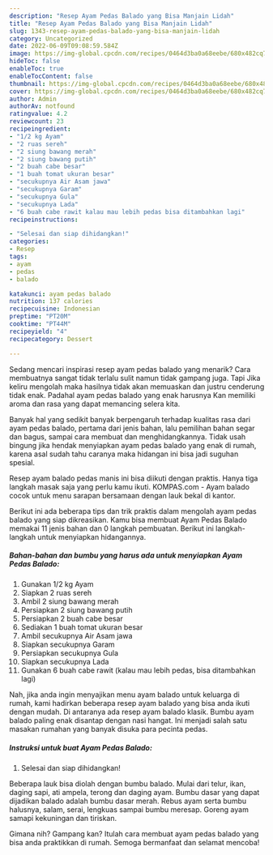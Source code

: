 ```yaml
---
description: "Resep Ayam Pedas Balado yang Bisa Manjain Lidah"
title: "Resep Ayam Pedas Balado yang Bisa Manjain Lidah"
slug: 1343-resep-ayam-pedas-balado-yang-bisa-manjain-lidah
category: Uncategorized
date: 2022-06-09T09:08:59.584Z
image: https://img-global.cpcdn.com/recipes/0464d3ba0a68eebe/680x482cq70/ayam-pedas-balado-foto-resep-utama.jpg
hideToc: false
enableToc: true
enableTocContent: false
thumbnail: https://img-global.cpcdn.com/recipes/0464d3ba0a68eebe/680x482cq70/ayam-pedas-balado-foto-resep-utama.jpg
cover: https://img-global.cpcdn.com/recipes/0464d3ba0a68eebe/680x482cq70/ayam-pedas-balado-foto-resep-utama.jpg
author: Admin
authorAv: notfound
ratingvalue: 4.2
reviewcount: 23
recipeingredient:
- "1/2 kg Ayam"
- "2 ruas sereh"
- "2 siung bawang merah"
- "2 siung bawang putih"
- "2 buah cabe besar"
- "1 buah tomat ukuran besar"
- "secukupnya Air Asam jawa"
- "secukupnya Garam"
- "secukupnya Gula"
- "secukupnya Lada"
- "6 buah cabe rawit kalau mau lebih pedas bisa ditambahkan lagi"
recipeinstructions:

- "Selesai dan siap dihidangkan!"
categories:
- Resep
tags:
- ayam
- pedas
- balado

katakunci: ayam pedas balado 
nutrition: 137 calories
recipecuisine: Indonesian
preptime: "PT20M"
cooktime: "PT44M"
recipeyield: "4"
recipecategory: Dessert

---
```



Sedang mencari inspirasi resep ayam pedas balado yang menarik? Cara membuatnya sangat tidak terlalu sulit namun tidak gampang juga. Tapi Jika keliru mengolah maka hasilnya tidak akan memuaskan dan justru cenderung tidak enak. Padahal ayam pedas balado yang enak harusnya Kan memiliki aroma dan rasa yang dapat memancing selera kita.


Banyak hal yang sedikit banyak berpengaruh terhadap kualitas rasa dari ayam pedas balado, pertama dari jenis bahan, lalu pemilihan bahan segar dan bagus, sampai cara membuat dan menghidangkannya. Tidak usah bingung jika hendak menyiapkan ayam pedas balado yang enak di rumah, karena asal sudah tahu caranya maka hidangan ini bisa jadi suguhan spesial.

Resep ayam balado pedas manis ini bisa diikuti dengan praktis. Hanya tiga langkah masak saja yang perlu kamu ikuti. KOMPAS.com - Ayam balado cocok untuk menu sarapan bersamaan dengan lauk bekal di kantor.


Berikut ini ada beberapa tips dan trik praktis dalam mengolah ayam pedas balado yang siap dikreasikan. Kamu bisa membuat Ayam Pedas Balado memakai 11 jenis bahan dan 0 langkah pembuatan. Berikut ini langkah-langkah untuk menyiapkan hidangannya.

<!--inarticleads1-->

##### Bahan-bahan dan bumbu yang harus ada untuk menyiapkan Ayam Pedas Balado:

1. Gunakan 1/2 kg Ayam
1. Siapkan 2 ruas sereh
1. Ambil 2 siung bawang merah
1. Persiapkan 2 siung bawang putih
1. Persiapkan 2 buah cabe besar
1. Sediakan 1 buah tomat ukuran besar
1. Ambil secukupnya Air Asam jawa
1. Siapkan secukupnya Garam
1. Persiapkan secukupnya Gula
1. Siapkan secukupnya Lada
1. Gunakan 6 buah cabe rawit (kalau mau lebih pedas, bisa ditambahkan lagi)


Nah, jika anda ingin menyajikan menu ayam balado untuk keluarga di rumah, kami hadirkan beberapa resep ayam balado yang bisa anda ikuti dengan mudah. Di antaranya ada resep ayam balado klasik. Bumbu ayam balado paling enak disantap dengan nasi hangat. Ini menjadi salah satu masakan rumahan yang banyak disuka para pecinta pedas. 

<!--inarticleads2-->

##### Instruksi untuk buat Ayam Pedas Balado:


1. Selesai dan siap dihidangkan!

Beberapa lauk bisa diolah dengan bumbu balado. Mulai dari telur, ikan, daging sapi, ati ampela, terong dan daging ayam. Bumbu dasar yang dapat dijadikan balado adalah bumbu dasar merah. Rebus ayam serta bumbu halusnya, salam, serai, lengkuas sampai bumbu meresap. Goreng ayam samapi kekuningan dan tiriskan. 

Gimana nih? Gampang kan? Itulah cara membuat ayam pedas balado yang bisa anda praktikkan di rumah. Semoga bermanfaat dan selamat mencoba!
